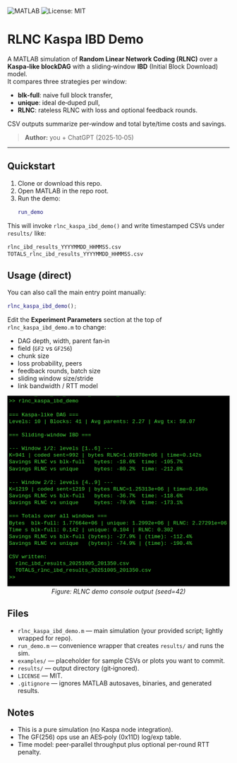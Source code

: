 <p align="left">
  <img src="https://img.shields.io/badge/MATLAB-R2020b%2B-blue" alt="MATLAB">
  <img src="https://img.shields.io/badge/license-MIT-success" alt="License: MIT">
</p>

# RLNC Kaspa IBD Demo

A MATLAB simulation of **Random Linear Network Coding (RLNC)** over a **Kaspa‑like blockDAG** with a sliding‑window **IBD** (Initial Block Download) model.  
It compares three strategies per window:
- **blk‑full**: naive full block transfer,
- **unique**: ideal de‑duped pull,
- **RLNC**: rateless RLNC with loss and optional feedback rounds.

CSV outputs summarize per‑window and total byte/time costs and savings.

> **Author:** you + ChatGPT (2025‑10‑05)

---

## Quickstart

1. Clone or download this repo.
2. Open MATLAB in the repo root.
3. Run the demo:
   ```matlab
   run_demo
   ```

This will invoke `rlnc_kaspa_ibd_demo()` and write timestamped CSVs under `results/` like:
```
rlnc_ibd_results_YYYYMMDD_HHMMSS.csv
TOTALS_rlnc_ibd_results_YYYYMMDD_HHMMSS.csv
```

## Usage (direct)

You can also call the main entry point manually:
```matlab
rlnc_kaspa_ibd_demo();
```

Edit the **Experiment Parameters** section at the top of `rlnc_kaspa_ibd_demo.m` to change:
- DAG depth, width, parent fan‑in
- field (`GF2` vs `GF256`)
- chunk size
- loss probability, peers
- feedback rounds, batch size
- sliding window size/stride
- link bandwidth / RTT model

<p align="center">
  <img src="imgs/RLNC_IBD_Demo.png" alt="RLNC demo console output" width="900">
  <br><em>Figure: RLNC demo console output (seed=42)</em>
</p>

## Files

- `rlnc_kaspa_ibd_demo.m` — main simulation (your provided script; lightly wrapped for repo).
- `run_demo.m` — convenience wrapper that creates `results/` and runs the sim.
- `examples/` — placeholder for sample CSVs or plots you want to commit.
- `results/` — output directory (git‑ignored).
- `LICENSE` — MIT.
- `.gitignore` — ignores MATLAB autosaves, binaries, and generated results.

## Notes

- This is a pure simulation (no Kaspa node integration).
- The GF(256) ops use an AES‑poly (0x11D) log/exp table.
- Time model: peer‑parallel throughput plus optional per‑round RTT penalty.
